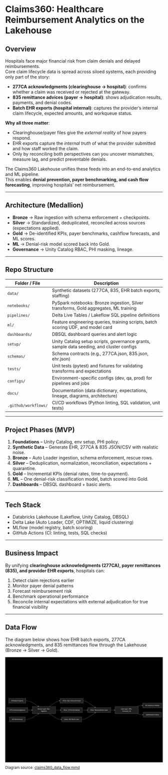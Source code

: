 # Claims360: Healthcare Reimbursement Analytics on the Lakehouse 

## Overview  
Hospitals face major financial risk from claim denials and delayed reimbursements.  
Core claim lifecycle data is spread across siloed systems, each providing only part of the story:

- **277CA acknowledgments (clearinghouse → hospital)**: confirms whether a claim was received or rejected at the gateway.  
- **835 remittance advices (payer → hospital)**: shows adjudication results, payments, and denial codes.  
- **Batch EHR exports (hospital internal)**: captures the provider’s internal claim lifecycle, expected amounts, and workqueue status.  

**Why all three matter**:  
- Clearinghouse/payer files give the *external reality* of how payers respond.  
- EHR exports capture the *internal truth* of what the provider submitted and how staff worked the claim.  
- Only by reconciling both perspectives can you uncover mismatches, measure lag, and predict preventable denials.  

The Claims360 Lakehouse unifies these feeds into an end-to-end analytics and ML pipeline.  
This enables **denial prevention, payer benchmarking, and cash flow forecasting**, improving hospitals’ net reimbursement.

---

## Architecture (Medallion)  
- **Bronze** → Raw ingestion with schema enforcement + checkpoints.  
- **Silver** → Standardized, deduplicated, reconciled across sources (expectations applied).  
- **Gold** → De-identified KPIs, payer benchmarks, cashflow forecasts, and ML scores.  
- **ML** → Denial-risk model scored back into Gold.  
- **Governance** → Unity Catalog RBAC, PHI masking, lineage.  

---

## Repo Structure

| Folder / File           | Description                                                                                 |
|--------------------------|---------------------------------------------------------------------------------------------|
| `data/`                 | Synthetic datasets (277CA, 835, EHR batch exports, staffing)                                |
| `notebooks/`            | PySpark notebooks: Bronze ingestion, Silver transforms, Gold aggregates, ML training        |
| `pipelines/`            | Delta Live Tables / Lakeflow SQL pipeline definitions                                       |
| `ml/`                   | Feature engineering queries, training scripts, batch scoring UDF, and model card            |
| `dashboards/`           | DBSQL dashboard queries and alert logic                                                     |
| `setup/`                | Unity Catalog setup scripts, governance grants, sample data seeding, and cluster configs    |
| `schemas/`              | Schema contracts (e.g., 277CA.json, 835.json, ehr.json)                                     |
| `tests/`                | Unit tests (pytest) and fixtures for validating transforms and expectations                 |
| `configs/`              | Environment-specific configs (dev, qa, prod) for pipelines and jobs                         |
| `docs/`                 | Documentation (data dictionary, expectations, lineage, diagrams, architecture)              |
| `.github/workflows/`    | CI/CD workflows (Python linting, SQL validation, unit tests)                                |

---

## Project Phases (MVP)  
1. **Foundations** – Unity Catalog, env setup, PHI policy.  
2. **Synthetic Data** – Generate EHR, 277CA & 835 JSON/CSV with realistic noise.  
3. **Bronze** – Auto Loader ingestion, schema enforcement, rescue rows.  
4. **Silver** – Deduplication, normalization, reconciliation, expectations + quarantine.  
5. **Gold** – Incremental KPIs (denial rates, time-to-payment).  
6. **ML** – One denial-risk classification model, batch scored into Gold.  
7. **Dashboards** – DBSQL dashboard + basic alerts.  

---

## Tech Stack
- Databricks Lakehouse (Lakeflow, Unity Catalog, DBSQL)  
- Delta Lake (Auto Loader, CDF, OPTIMIZE, liquid clustering)  
- MLflow (model registry, batch scoring)  
- GitHub Actions (CI: linting, tests, SQL checks)  

---

## Business Impact  

By unifying **clearinghouse acknowledgments (277CA), payer remittances (835), and provider EHR exports**, hospitals can:  
1. Detect claim rejections earlier  
2. Monitor payer denial patterns  
3. Forecast reimbursement risk  
4. Benchmark operational performance  
5. Reconcile internal expectations with external adjudication for true financial visibility  

---

## Data Flow

The diagram below shows how EHR batch exports, 277CA acknowledgments, and 835 remittances flow through the Lakehouse (Bronze → Silver → Gold).  


![Claims360 Data Flow](./claims360_data_flow.png)  
<sub>Diagram source: [claims360_data_flow.mmd](./claims360_data_flow.mmd)</sub>
